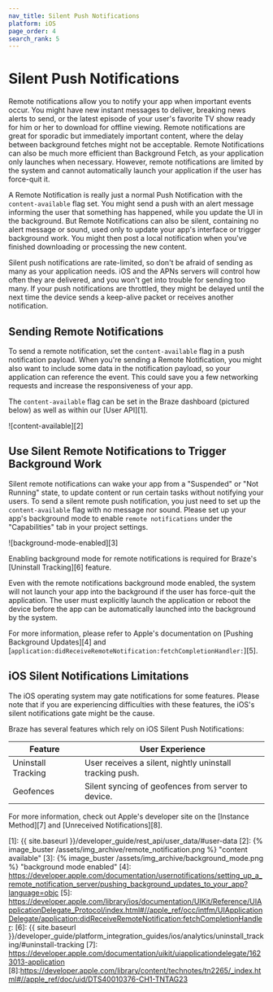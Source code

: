 ```yaml
---
nav_title: Silent Push Notifications
platform: iOS
page_order: 4
search_rank: 5
---
```


# Silent Push Notifications

Remote notifications allow you to notify your app when important events occur. You might have new instant messages to deliver, breaking news alerts to send, or the latest episode of your user's favorite TV show ready for him or her to download for offline viewing. Remote notifications are great for sporadic but immediately important content, where the delay between background fetches might not be acceptable. Remote Notifications can also be much more efficient than Background Fetch, as your application only launches when necessary. However, remote notifications are limited by the system and cannot automatically launch your application if the user has force-quit it.

A Remote Notification is really just a normal Push Notification with the `content-available` flag set. You might send a push with an alert message informing the user that something has happened, while you update the UI in the background. But Remote Notifications can also be silent, containing no alert message or sound, used only to update your app's interface or trigger background work. You might then post a local notification when you've finished downloading or processing the new content.

Silent push notifications are rate-limited, so don't be afraid of sending as many as your application needs. iOS and the APNs servers will control how often they are delivered, and you won't get into trouble for sending too many. If your push notifications are throttled, they might be delayed until the next time the device sends a keep-alive packet or receives another notification.

## Sending Remote Notifications

To send a remote notification, set the `content-available` flag in a push notification payload. When you're sending a Remote Notification, you might also want to include some data in the notification payload, so your application can reference the event. This could save you a few networking requests and increase the responsiveness of your app.

The `content-available` flag can be set in the Braze dashboard (pictured below) as well as within our [User API][1].

![content-available][2]

## Use Silent Remote Notifications to Trigger Background Work

Silent remote notifications can wake your app from a "Suspended" or "Not Running" state, to update content or run certain tasks without notifying your users. To send a silent remote push notification, you just need to set up the `content-available` flag with no message nor sound. Please set up your app's background mode to enable `remote notifications` under the "Capabilities" tab in your project settings.

![background-mode-enabled][3]

Enabling background mode for remote notifications is required for Braze's [Uninstall Tracking][6] feature.

Even with the remote notifications background mode enabled, the system will not launch your app into the background if the user has force-quit the application. The user must explicitly launch the application or reboot the device before the app can be automatically launched into the background by the system.

For more information, please refer to Apple's documentation on [Pushing Background Updates][4] and [`application:didReceiveRemoteNotification:fetchCompletionHandler:`][5].

## iOS Silent Notifications Limitations
The iOS operating system may gate notifications for some features. Please note that if you are experiencing difficulties with these features, the iOS's silent notifications gate might be the cause.

Braze has several features which rely on iOS Silent Push Notifications:

|Feature|User Experience|
|---|---|
|Uninstall Tracking | User receives a silent, nightly uninstall tracking push.|
|Geofences | Silent syncing of geofences from server to device.|

For more information, check out Apple's developer site on the [Instance Method][7] and [Unreceived Notifications][8].

[1]: {{ site.baseurl }}/developer_guide/rest_api/user_data/#user-data
[2]: {% image_buster /assets/img_archive/remote_notification.png %} "content available"
[3]: {% image_buster /assets/img_archive/background_mode.png %} "background mode enabled"
[4]: https://developer.apple.com/documentation/usernotifications/setting_up_a_remote_notification_server/pushing_background_updates_to_your_app?language=objc
[5]: https://developer.apple.com/library/ios/documentation/UIKit/Reference/UIApplicationDelegate_Protocol/index.html#//apple_ref/occ/intfm/UIApplicationDelegate/application:didReceiveRemoteNotification:fetchCompletionHandler:
[6]: {{ site.baseurl }}/developer_guide/platform_integration_guides/ios/analytics/uninstall_tracking/#uninstall-tracking
[7]: https://developer.apple.com/documentation/uikit/uiapplicationdelegate/1623013-application
[8]:https://developer.apple.com/library/content/technotes/tn2265/_index.html#//apple_ref/doc/uid/DTS40010376-CH1-TNTAG23
